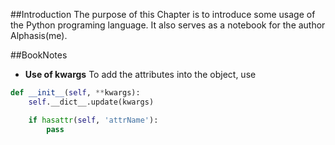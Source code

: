 ##Introduction
The purpose of this Chapter is to introduce some usage of the Python programing language.
It also serves as a notebook for the author Alphasis(me).

##BookNotes
- __Use of kwargs__
 To add the attributes into the object, use
```python
def __init__(self, **kwargs):
    self.__dict__.update(kwargs)

    if hasattr(self, 'attrName'):
        pass
```
